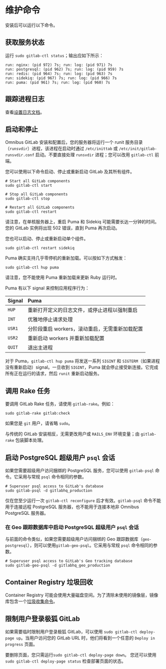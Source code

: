 # 维护命令 

安装后可以运行以下命令。

## 获取服务状态

运行 `sudo gitlab-ctl status`；输出应如下所示：

```
run: nginx: (pid 972) 7s; run: log: (pid 971) 7s
run: postgresql: (pid 962) 7s; run: log: (pid 959) 7s
run: redis: (pid 964) 7s; run: log: (pid 963) 7s
run: sidekiq: (pid 967) 7s; run: log: (pid 966) 7s
run: puma: (pid 961) 7s; run: log: (pid 960) 7s
```

## 跟踪进程日志

查看[设置日志文档](https://docs.gitlab.cn/omnibus/settings/logs.html)。

## 启动和停止

Omnibus GitLab 安装和配置后，您的服务器将运行一个 runit 服务目录（`runsvdir`）进程，该进程在启动时通过 `/etc/inittab` 或 `/etc/init/gitlab-runsvdir.conf` 启动。不要直接处理 `runsvdir` 进程；您可以改用 `gitlab-ctl` 前端。

您可以使用以下命令启动、停止或重新启动 GitLab 及其所有组件。

```shell
# Start all GitLab components
sudo gitlab-ctl start

# Stop all GitLab components
sudo gitlab-ctl stop

# Restart all GitLab components
sudo gitlab-ctl restart
```

请注意，在单核服务器上，重启 Puma 和 Sidekiq 可能需要长达一分钟的时间。您的 GitLab 实例将出现 502 错误，直到 Puma 再次启动。

您也可以启动、停止或重新启动单个组件。

```shell
sudo gitlab-ctl restart sidekiq
```

Puma 确实支持几乎零停机的重新加载。可以按如下方式触发：

```shell
sudo gitlab-ctl hup puma
```

请注意，您不能使用 Puma 重新加载来更新 Ruby 运行时。

Puma 有以下 signal 来控制应用程序行为：

| Signal | Puma                                           |
| :----- | :--------------------------------------------- |
| `HUP`  | 重新打开定义的日志文件，或停止进程以强制重启   |
| `INT`  | 优雅地停止请求处理                             |
| `USR1` | 分阶段重启 workers，滚动重启，无需重新加载配置 |
| `USR2` | 重新启动 workers 并重新加载配置                |
| `QUIT` | 退出主进程                                     |

对于 Puma，`gitlab-ctl hup puma` 将发送一系列 `SIGINT` 和 `SIGTERM`（如果进程没有重新启动）signal。一旦收到 `SIGINT`，Puma 就会停止接受新连接。它完成所有正在运行的请求，然后 `runit` 重新启动服务。

## 调用 Rake 任务

要调用 GitLab Rake 任务，请使用 `gitlab-rake`。例如：

```shell
sudo gitlab-rake gitlab:check
```

如果您是 `git` 用户，请省略 `sudo`。

与传统的 GitLab 安装相反，无需更改用户或 `RAILS_ENV` 环境变量；由 `gitlab-rake` 包装脚本处理。

## 启动 PostgreSQL 超级用户 `psql` 会话

如果您需要超级用户访问捆绑的 PostgreSQL 服务，您可以使用 `gitlab-psql` 命令。它采用与常规 `psql` 命令相同的参数。

```shell
# Superuser psql access to GitLab's database
sudo gitlab-psql -d gitlabhq_production
```

仅在您至少运行一次 `gitlab-ctl reconfigure` 后才有效。`gitlab-psql` 命令不能用于连接远程 PostgreSQL 服务器，也不能用于连接本地非 Omnibus PostgreSQL 服务器。

### 在 Geo 跟踪数据库中启动 PostgreSQL 超级用户 `psql` 会话

与前面的命令类似，如果您需要超级用户访问捆绑的 Geo 跟踪数据库（`geo-postgresql`），则可以使用`gitlab-geo-psql`。它采用与常规 `psql` 命令相同的参数。

```shell
# Superuser psql access to GitLab's Geo tracking database
sudo gitlab-geo-psql -d gitlabhq_geo_production
```

## Container Registry 垃圾回收

Container Registry 可能会使用大量磁盘空间。为了清除未使用的镜像层，镜像库包含一个[垃圾收集命令](https://docs.gitlab.cn/jh/administration/packages/container_registry.html#容器镜像库垃圾回收)。

## 限制用户登录极狐 GitLab

如果需要临时限制用户登录极狐 GitLab，可以使用 `sudo gitlab-ctl deploy-page up`。当用户访问您的 GitLab URL 时，他们将看到一个任意的 `Deploy in progress` 页面。

要删除页面，您只需运行`sudo gitlab-ctl deploy-page down`。 您还可以使用 `sudo gitlab-ctl deploy-page status` 检查部署页面的状态。